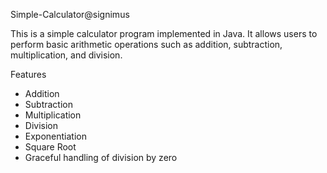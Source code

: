 Simple-Calculator@signimus

This is a simple calculator program implemented in Java. It allows users to perform basic arithmetic operations such as addition, subtraction, multiplication, and division.

Features

- Addition
- Subtraction
- Multiplication
- Division
- Exponentiation
- Square Root
- Graceful handling of division by zero



